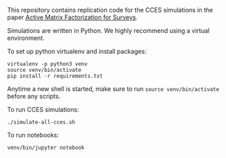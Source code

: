 This repository contains replication code for the CCES simulations in the paper [Active Matrix Factorization for Surveys](https://arxiv.org/abs/1902.07634).

Simulations are written in Python. We highly recommend using a virtual environment.

To set up python virtualenv and install packages:

    virtualenv -p python3 venv
    source venv/bin/activate
    pip install -r requirements.txt

Anytime a new shell is started, make sure to run `source venv/bin/activate` before any scripts.

To run CCES simulations:

    ./simulate-all-cces.sh

To run notebooks:

    venv/bin/jupyter notebook
